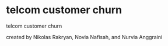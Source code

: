 # telcom customer churn
telcom customer churn

created by Nikolas Rakryan, Novia Nafisah, and Nurvia Anggraini
